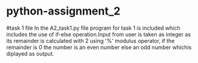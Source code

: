 # python-assignment_2
#task 1 file
In the A2_task1.py file program for task 1 is included which includes the  use of if-else operation.Input from user is taken as integer as its remainder is calculated with 2 using '%' modulus operator, if the remainder is 0 the number is an even number else an odd number whichis diplayed as output.
